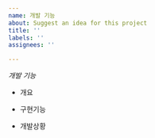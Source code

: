 ```yaml
---
name: 개발 기능
about: Suggest an idea for this project
title: ''
labels: ''
assignees: ''

---
```


*개발 기능*

* 개요 

* 구현기능

* 개발상황
